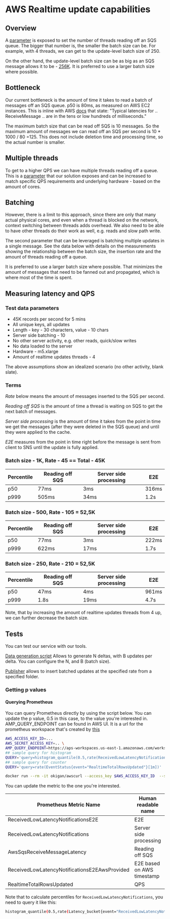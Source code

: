 # AWS Realtime update capabilities

## Overview

A
[parameter](https://github.com/privacysandbox/fledge-key-value-service/blob/7f3710b1f1c944d7879718a334afd5cb8f80f3d9/production/terraform/aws/environments/kv_server.tf#L51)
is exposed to set the number of threads reading off an SQS queue. The bigger that number is, the
smaller the batch size can be. For example, with 4 threads, we can get to the update-level batch
size of 250.

On the other hand, the update-level batch size can be as big as an SQS message allows it to be -
[256K](https://docs.aws.amazon.com/AWSSimpleQueueService/latest/SQSDeveloperGuide/quotas-messages.html).
It is preferred to use a larger batch size where possible.

## Bottleneck

Our current bottleneck is the amount of time it takes to read a batch of messages off an SQS queue.
p50 is 80ms, as measured on AWS EC2 instances. This is inline with AWS
[docs](https://aws.amazon.com/sqs/faqs/) that state: "Typical latencies for .. ReceiveMessage .. are
in the tens or low hundreds of milliseconds."

The maximum batch size that can be read off SQS is 10 messages. So the maximum amount of messages we
can read off an SQS per second is 10 \* 1000 / 80 =125. This does not include deletion time and
processing time, so the actual number is smaller.

## Multiple threads

To get to a higher QPS we can have multiple threads reading off a queue. This is a
[parameter](https://github.com/privacysandbox/fledge-key-value-service/blob/7f3710b1f1c944d7879718a334afd5cb8f80f3d9/production/terraform/aws/environments/kv_server.tf#L51)
that our solution exposes and can be increased to match specific QPS requirements and underlying
hardware - based on the amount of cores.

## Batching

However, there is a limit to this approach, since there are only that many actual physical cores,
and even when a thread is blocked on the network, context switching between threads adds overhead.
We also need to be able to have other threads do their work as well, e.g. reads and slow path write.

The second parameter that can be leveraged is batching multiple updates in a single message. See the
data below with details on the measurements showing the relationship between the batch size, the
insertion rate and the amount of threads reading off a queue.

It is preferred to use a larger batch size where possible. That minimizes the amount of messages
that need to be fanned out and propagated, which is where most of the time is spent.

## Measuring latency and QPS

### Test data parameters

-   45K records per second for 5 mins
-   All unique keys, all updates
-   Length - key - 30 characters, value - 10 chars
-   Server side batching - 10
-   No other server activity, e.g. other reads, quick/slow writes
-   No data loaded to the server
-   Hardware - m5.xlarge
-   Amount of realtime updates threads - 4

The above assumptions show an idealized scenario (no other activity, blank slate).

### Terms

_Rate_ below means the amount of messages inserted to the SQS per second.

_Reading off SQS_ is the amount of time a thread is waiting on SQS to get the next batch of
messages.

_Server side processing_ is the amount of time it takes from the point in time we get the messages
(after they were deleted in the SQS queue) and until they were applied to the cache.

_E2E_ measures from the point in time right before the message is sent from client to SNS until the
update is fully applied.

### Batch size - 1K, Rate - 45 == Total - 45K

| Percentile | Reading off SQS | Server side processing | E2E   |
| ---------- | --------------- | ---------------------- | ----- |
| p50        | 77ms            | 3ms                    | 316ms |
| p999       | 505ms           | 34ms                   | 1.2s  |

### Batch size - 500, Rate - 105 = 52,5K

| Percentile | Reading off SQS | Server side processing | E2E   |
| ---------- | --------------- | ---------------------- | ----- |
| p50        | 77ms            | 3ms                    | 222ms |
| p999       | 622ms           | 17ms                   | 1.7s  |

### Batch size - 250, Rate - 210 = 52,5K

| Percentile | Reading off SQS | Server side processing | E2E   |
| ---------- | --------------- | ---------------------- | ----- |
| p50        | 47ms            | 4ms                    | 961ms |
| p999       | 1.8s            | 19ms                   | 4.7s  |

Note, that by increasing the amount of realtime updates threads from 4 up, we can further decrease
the batch size.

## Tests

You can test our service with our tools.

[Data generation script](https://github.com/privacysandbox/fledge-key-value-service/blob/7f3710b1f1c944d7879718a334afd5cb8f80f3d9/tools/serving_data_generator/generate_load_test_data)
Allows to generate N deltas, with B updates per delta. You can configure the N, and B (batch size).

[Publisher](https://github.com/privacysandbox/fledge-key-value-service/blob/7f3710b1f1c944d7879718a334afd5cb8f80f3d9/components/tools/realtime_updates_publisher.cc#L122)
allows to insert batched updates at the specified rate from a specified folder.

### Getting p values

#### Querying Prometheus

You can query Prometheus directly by using the script below. You can update the p value, 0.5 in this
case, to the value you're interested in. AMP_QUERY_ENDPOINT can be found in AWS UI. It is a url for
the prometheus workspace that's created by
[this](https://github.com/privacysandbox/fledge-key-value-service/blob/7f3710b1f1c944d7879718a334afd5cb8f80f3d9/production/terraform/aws/services/telemetry/main.tf#L17)

```sh
AWS_ACCESS_KEY_ID=...
AWS_SECRET_ACCESS_KEY=.. \
AMP_QUERY_ENDPOINT=https://aps-workspaces.us-east-1.amazonaws.com/workspaces/{YOURGUID}/api/v1/query
## sample query for histogram
QUERY='query=histogram_quantile(0.5,rate(ReceivedLowLatencyNotificationsE2E_bucket[20m]))'
## sample query for counter
QUERY='query=rate(EventStatus{event="RealtimeTotalRowsUpdated"}[1m])'

docker run --rm -it okigan/awscurl --access_key $AWS_ACCESS_KEY_ID  --secret_key $AWS_SECRET_ACCESS_KEY  --region us-east-1 --service aps $AMP_QUERY_ENDPOINT -X POST  -H "Content-Type: application/x-www-form-urlencoded" --data $QUERY
```

You can update the metric to the one you're interested.

| Prometheus Metric Name                        | Human readable name        | Type      | Unit        |
| --------------------------------------------- | -------------------------- | --------- | ----------- |
| ReceivedLowLatencyNotificationsE2E            | E2E                        | Histogram | microsecond |
| ReceivedLowLatencyNotifications               | Server side processing     | Histogram | nanosecond  |
| AwsSqsReceiveMessageLatency                   | Reading off SQS            | Histogram | microsecond |
| ReceivedLowLatencyNotificationsE2EAwsProvided | E2E based on AWS timestamp | Histogram | microsecond |
| RealtimeTotalRowsUpdated                      | QPS                        | Counter   |             |

Note that to calculate percentiles for `ReceivedLowLatencyNotifications`, you need to query it like
this:

```sh
histogram_quantile(0.5,rate(Latency_bucket{event="ReceivedLowLatencyNotifications"}[10m]))
```
